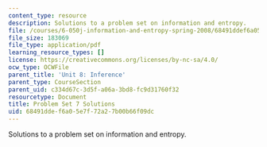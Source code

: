 ```yaml
---
content_type: resource
description: Solutions to a problem set on information and entropy.
file: /courses/6-050j-information-and-entropy-spring-2008/68491ddef6a05e7f72a27b00b66f09dc_MIT6_050JS08_ps_07_sol.pdf
file_size: 183069
file_type: application/pdf
learning_resource_types: []
license: https://creativecommons.org/licenses/by-nc-sa/4.0/
ocw_type: OCWFile
parent_title: 'Unit 8: Inference'
parent_type: CourseSection
parent_uid: c334d67c-3d5f-a06a-3bd8-fc9d31760f32
resourcetype: Document
title: Problem Set 7 Solutions
uid: 68491dde-f6a0-5e7f-72a2-7b00b66f09dc
---
```

Solutions to a problem set on information and entropy.